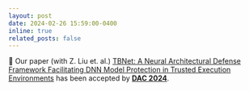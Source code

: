 ```yaml
---
layout: post
date: 2024-02-26 15:59:00-0400
inline: true
related_posts: false
---
```


:tada: Our paper (with Z. Liu et. al.) [TBNet: A Neural Architectural Defense Framework Facilitating DNN Model Protection in Trusted Execution Environments](#) has been accepted by [**DAC 2024**](https://www.dac.com/).